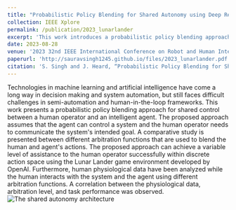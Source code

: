 ```yaml
---
title: "Probabilistic Policy Blending for Shared Autonomy using Deep Reinforcement Learning"
collection: IEEE Xplore
permalink: /publication/2023_lunarlander
excerpt: 'This work introduces a probabilistic policy blending approach for shared control between a human operator and an intelligent agent, demonstrating effective assistance levels using the Lunar Lander game and analyzing the correlation between human physiological data, arbitration level, and task performance.'
date: 2023-08-28
venue: '2023 32nd IEEE International Conference on Robot and Human Interactive Communication (RO-MAN)'
paperurl: 'http://sauravsingh1245.github.io/files/2023_lunarlander.pdf'
citation: 'S. Singh and J. Heard, “Probabilistic Policy Blending for Shared Autonomy using Deep Reinforcement Learning,” 2023 32nd IEEE International Conference on Robot and Human Interactive Communication (RO-MAN), Busan, Korea, Republic of, 2023, pp. 1537-1544.'
---
```

Technologies in machine learning and artificial intelligence have come a long way in decision making and system automation, but still faces difficult challenges in semi-automation and human-in-the-loop frameworks. This work presents a probabilistic policy blending approach for shared control between a human operator and an intelligent agent. The proposed approach assumes that the agent can control a system and the human operator needs to communicate the system's intended goal. A comparative study is presented between different arbitration functions that are used to blend the human and agent's actions. The proposed approach can achieve a variable level of assistance to the human operator successfully within discrete action space using the Lunar Lander game environment developed by OpenAI. Furthermore, human physiological data have been analyzed while the human interacts with the system and the agent using different arbitration functions. A correlation between the physiological data, arbitration level, and task performance was observed.
![The shared autonomy architecture](\../images/shared_autonomy.png)